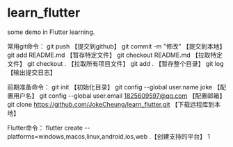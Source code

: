 # learn_flutter
some demo in Flutter learning. 

常用git命令：
git push					【提交到github】
git commit -m "修改"		【提交到本地】
git add README.md 		【暂存特定文件】
git checkout README.md	【拉取特定文件】
git checkout .				【拉取所有项目文件】
git add .					【暂存整个目录】
git log					【输出提交日志】

前期准备命令：
git init												【初始化目录】
git config --global user.name joke						【配置用户名】
git config --global user.email 1825609597@qq.com		【配置邮箱】
git clone https://github.com/JokeCheung/learn_flutter.git 	【下载远程库到本地】

Flutter命令：
flutter create --platforms=windows,macos,linux,android,ios,web .【创建支持的平台】
1
